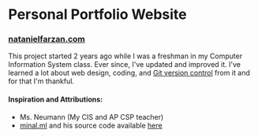 # Personal Portfolio Website

### [natanielfarzan.com](https://natanielfarzan.com)

This project started 2 years ago while I was a freshman in my Computer Information System class. Ever since, I've updated and improved it. 
I've learned a lot about web design, coding, and [Git version control](https://git-scm.com/) from it and for that I'm thankful.

#### Inspiration and Attributions:
- Ms. Neumann  (My CIS and AP CSP teacher)
- [minal.ml](https://minar.ml/) and his source code available [here](https://github.com/m-i-n-a-r/sparky-portfolio)

